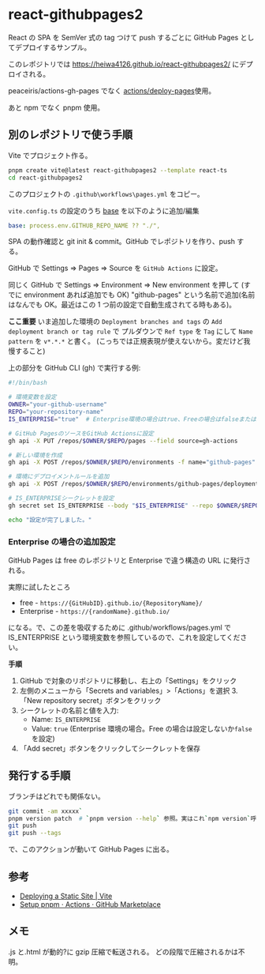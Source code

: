 # react-githubpages2

React の SPA を SemVer 式の tag つけて push するごとに
GitHub Pages としてデプロイするサンプル。

このレポジトリでは
https://heiwa4126.github.io/react-githubpages2/
にデプロイされる。

peaceiris/actions-gh-pages でなく
[actions/deploy-pages](https://github.com/actions/deploy-pages)使用。

あと npm でなく pnpm 使用。

## 別のレポジトリで使う手順

Vite でプロジェクト作る。

```bash
pnpm create vite@latest react-githubpages2 --template react-ts
cd react-githubpages2
```

このプロジェクトの
`.github\workflows\pages.yml` をコピー。

`vite.config.ts` の設定のうち [base](https://ja.vitejs.dev/config/shared-options.html#base) を以下のように追加/編集

```yaml
base: process.env.GITHUB_REPO_NAME ?? "./",
```

SPA の動作確認と git init & commit。GitHub でレポジトリを作り、push する。

GitHub で Settings ⇒ Pages ⇒ Source を `GitHub Actions` に設定。

同じく
GitHub で Settings ⇒ Environment ⇒ New environment を押して
(すでに environment あれば追加でも OK)
"github-pages" という名前で追加(名前はなんでも OK。最近はこの 1 つ前の設定で自動生成されてる時もある)。

**ここ重要**
いま追加した環境の
`Deployment branches and tags`
の `Add deployment branch or tag rule` で
プルダウンで `Ref type` を `Tag` にして
`Name pattern` を `v*.*.*` と書く。
(こっちでは正規表現が使えないから。変だけど我慢すること)

上の部分を
GitHub CLI (gh) で実行する例:

```bash
#!/bin/bash

# 環境変数を設定
OWNER="your-github-username"
REPO="your-repository-name"
IS_ENTERPRISE="true"  # Enterprise環境の場合はtrue、Freeの場合はfalseまたは設定しない

# GitHub PagesのソースをGitHub Actionsに設定
gh api -X PUT /repos/$OWNER/$REPO/pages --field source=gh-actions

# 新しい環境を作成
gh api -X POST /repos/$OWNER/$REPO/environments -f name="github-pages"

# 環境にデプロイメントルールを追加
gh api -X POST /repos/$OWNER/$REPO/environments/github-pages/deployment-branch-policies -f branch="v*.*.*" -f type="tag"

# IS_ENTERPRISEシークレットを設定
gh secret set IS_ENTERPRISE --body "$IS_ENTERPRISE" --repo $OWNER/$REPO

echo "設定が完了しました。"
```

### Enterprise の場合の追加設定

GitHub Pages は free のレポジトリと Enterprise で違う構造の URL に発行される。

実際に試したところ

- free - `https://{GitHubID}.github.io/{RepositoryName}/`
- Enterprise - `https://{randomName}.github.io/`

になる。で、この差を吸収するために .github/workflows/pages.yml で IS_ENTERPRISE という環境変数を参照しているので、これを設定してください。

**手順**

1. GitHub で対象のリポジトリに移動し、右上の「Settings」をクリック
2. 左側のメニューから「Secrets and variables」>「Actions」を選択 3.「New repository secret」ボタンをクリック
3. シークレットの名前と値を入力:
   - Name: `IS_ENTERPRISE`
   - Value: `true` (Enterprise 環境の場合。Free の場合は設定しないか`false`を設定)
4. 「Add secret」ボタンをクリックしてシークレットを保存

## 発行する手順

ブランチはどれでも関係ない。

```sh
git commit -am xxxxx`
pnpm version patch  # `pnpm version --help` 参照。実はこれ`npm version`呼んでるだけ
git push
git push --tags
```

で、このアクションが動いて GitHub Pages に出る。

## 参考

- [Deploying a Static Site \| Vite](https://vitejs.dev/guide/static-deploy.html#github-pages)
- [Setup pnpm · Actions · GitHub Marketplace](https://github.com/marketplace/actions/setup-pnpm)

## メモ

.js と.html が動的?に gzip 圧縮で転送される。
どの段階で圧縮されるかは不明。
